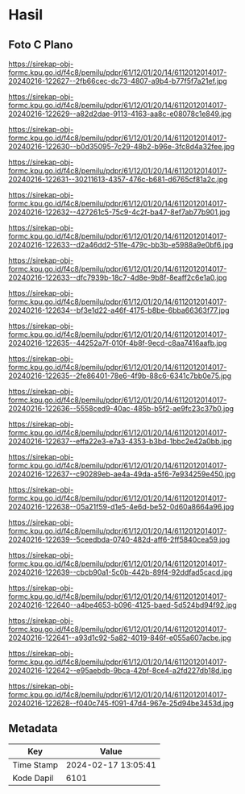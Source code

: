 # Hasil

## Foto C Plano

https://sirekap-obj-formc.kpu.go.id/f4c8/pemilu/pdpr/61/12/01/20/14/6112012014017-20240216-122627--2fb66cec-dc73-4807-a9b4-b77f5f7a21ef.jpg

https://sirekap-obj-formc.kpu.go.id/f4c8/pemilu/pdpr/61/12/01/20/14/6112012014017-20240216-122629--a82d2dae-9113-4163-aa8c-e08078c1e849.jpg

https://sirekap-obj-formc.kpu.go.id/f4c8/pemilu/pdpr/61/12/01/20/14/6112012014017-20240216-122630--b0d35095-7c29-48b2-b96e-3fc8d4a32fee.jpg

https://sirekap-obj-formc.kpu.go.id/f4c8/pemilu/pdpr/61/12/01/20/14/6112012014017-20240216-122631--30211613-4357-476c-b681-d6765cf81a2c.jpg

https://sirekap-obj-formc.kpu.go.id/f4c8/pemilu/pdpr/61/12/01/20/14/6112012014017-20240216-122632--427261c5-75c9-4c2f-ba47-8ef7ab77b901.jpg

https://sirekap-obj-formc.kpu.go.id/f4c8/pemilu/pdpr/61/12/01/20/14/6112012014017-20240216-122633--d2a46dd2-51fe-479c-bb3b-e5988a9e0bf6.jpg

https://sirekap-obj-formc.kpu.go.id/f4c8/pemilu/pdpr/61/12/01/20/14/6112012014017-20240216-122633--dfc7939b-18c7-4d8e-9b8f-8eaff2c6e1a0.jpg

https://sirekap-obj-formc.kpu.go.id/f4c8/pemilu/pdpr/61/12/01/20/14/6112012014017-20240216-122634--bf3e1d22-a46f-4175-b8be-6bba66363f77.jpg

https://sirekap-obj-formc.kpu.go.id/f4c8/pemilu/pdpr/61/12/01/20/14/6112012014017-20240216-122635--44252a7f-010f-4b8f-9ecd-c8aa7416aafb.jpg

https://sirekap-obj-formc.kpu.go.id/f4c8/pemilu/pdpr/61/12/01/20/14/6112012014017-20240216-122635--2fe86401-78e6-4f9b-88c6-6341c7bb0e75.jpg

https://sirekap-obj-formc.kpu.go.id/f4c8/pemilu/pdpr/61/12/01/20/14/6112012014017-20240216-122636--5558ced9-40ac-485b-b5f2-ae9fc23c37b0.jpg

https://sirekap-obj-formc.kpu.go.id/f4c8/pemilu/pdpr/61/12/01/20/14/6112012014017-20240216-122637--effa22e3-e7a3-4353-b3bd-1bbc2e42a0bb.jpg

https://sirekap-obj-formc.kpu.go.id/f4c8/pemilu/pdpr/61/12/01/20/14/6112012014017-20240216-122637--c90289eb-ae4a-49da-a5f6-7e934259e450.jpg

https://sirekap-obj-formc.kpu.go.id/f4c8/pemilu/pdpr/61/12/01/20/14/6112012014017-20240216-122638--05a21f59-d1e5-4e6d-be52-0d60a8664a96.jpg

https://sirekap-obj-formc.kpu.go.id/f4c8/pemilu/pdpr/61/12/01/20/14/6112012014017-20240216-122639--5ceedbda-0740-482d-aff6-2ff5840cea59.jpg

https://sirekap-obj-formc.kpu.go.id/f4c8/pemilu/pdpr/61/12/01/20/14/6112012014017-20240216-122639--cbcb90a1-5c0b-442b-89f4-92ddfad5cacd.jpg

https://sirekap-obj-formc.kpu.go.id/f4c8/pemilu/pdpr/61/12/01/20/14/6112012014017-20240216-122640--a4be4653-b096-4125-baed-5d524bd94f92.jpg

https://sirekap-obj-formc.kpu.go.id/f4c8/pemilu/pdpr/61/12/01/20/14/6112012014017-20240216-122641--a93d1c92-5a82-4019-846f-e055a607acbe.jpg

https://sirekap-obj-formc.kpu.go.id/f4c8/pemilu/pdpr/61/12/01/20/14/6112012014017-20240216-122642--e95aebdb-9bca-42bf-8ce4-a2fd227db18d.jpg

https://sirekap-obj-formc.kpu.go.id/f4c8/pemilu/pdpr/61/12/01/20/14/6112012014017-20240216-122628--f040c745-f091-47d4-967e-25d94be3453d.jpg


## Metadata

| Key        | Value               |
| ---------- | ------------------- |
| Time Stamp | 2024-02-17 13:05:41 |
| Kode Dapil | 6101                |



